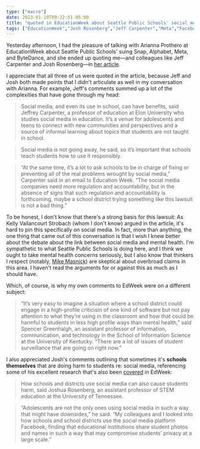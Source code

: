 ```yaml
---
type: ["macro"]
date: 2023-01-10T09:22:51-05:00
title: "quoted in EducationWeek about Seattle Public Schools' social media lawsuit"
tags: ["EducationWeek","Josh Rosenberg","Jeff Carpenter","Meta","Facebook","Instagram","Snapchat","TikTok","mental health","Mike Masnick","surveillance","media appearances"]
---
```


Yesterday afternoon, I had the pleasure of talking with Arianna Prothero at EducationWeek about Seattle Public Schools' suing Snap, Alphabet, Meta, and ByteDance, and she ended up quoting me—and colleagues like Jeff Carpenter and Josh Rosenberg—in [her article](https://www.edweek.org/leadership/seattle-district-sues-social-media-companies-over-students-mental-health/2023/01).

I appreciate that all three of us were quoted in the article, because Jeff and Josh both made points that I didn't articulate as well in my conversation with Arianna. For example, Jeff's comments summed up a lot of the complexities that have gone through my head: 

> Social media, and even its use in school, can have benefits, said Jeffrey Carpenter, a professor of education at Elon University who studies social media in education. It’s a venue for adolescents and teens to connect with new communities and perspectives and a source of informal learning about topics that students are not taught in school.

> Social media is not going away, he said, so it’s important that schools teach students how to use it responsibly.

> “At the same time, it’s a lot to ask schools to be in charge of fixing or preventing all of the real problems wrought by social media,” Carpenter said in an email to Education Week. “The social media companies need more regulation and accountability, but in the absence of signs that such regulation and accountability is forthcoming, maybe a school district trying something like this lawsuit is not a bad thing.” 

To be honest, I don't know that there's a strong basis for this lawsuit: As Kelly Vailancourt Strobach (whom I don't know) argued in the article, it's hard to pin this specifically on social media. In fact, more than anything, the one thing that came out of this conversation is that I wish I knew better about the debate about the link between social media and mental health. I'm sympathetic to what Seattle Public Schools is doing here, and I think we ought to take mental health concerns seriously, but I also know that thinkers I respect (notably, [Mike Masnick](https://www.techdirt.com/2022/11/28/contrary-to-popular-opinion-most-teens-get-real-value-out-of-social-media/)) are skeptical about overbroad claims in this area. I haven't read the arguments for or against this as much as I should have. 

Which, of course, is why my own comments to EdWeek were on a different subject: 

> “It’s very easy to imagine a situation where a school district could engage in a high-profile criticism of one kind of software but not pay attention to what they’re using in the classroom and how that could be harmful to students in less high profile ways than mental health,” said Spencer Greenhalgh, an assistant professor of information, communication, and technology in the School of Information Science at the University of Kentucky. “There are a lot of issues of student surveillance that are going on right now.”

I also appreciated Josh's comments outlining that sometimes it's **schools themselves** that are doing harm to students re: social media, referencing some of his excellent research that's also been [covered](https://www.edweek.org/technology/school-facebook-pages-and-privacy-concerns-what-educators-need-to-know/2022/11) in EdWeek:

> How schools and districts use social media can also cause students harm, said Joshua Rosenberg, an assistant professor of STEM education at the University of Tennessee.

> “Adolescents are not the only ones using social media in such a way that might have downsides,” he said. “My colleagues and I looked into how schools and school districts use the social media platform Facebook, finding that educational institutions share student photos and names in such a way that may compromise students’ privacy at a large scale.”

